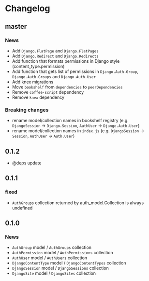 # Changelog

## master

### News

* Add ``Django.FlatPage`` and ``Django.FlatPages``
* Add ``Django.Redirect`` and ``Django.Redirects``
* Add function that formats permissions in Django style (content_type.permission)
* Add function that gets list of permissions in ``Django.Auth.Group``, ``Django.Auth.Groups`` and ``Django.Auth.User``
* Add knex migrations
* Move ``bookshelf`` from `dependencies` to `peerDependencies`
* Remove ``coffee-script`` dependency
* Remove ``knex`` dependency

### Breaking changes

* rename model/collection names in bookshelf registry (e.g. `DjangoSession` -> `Django.Session`, `AuthUser` -> `Django.Auth.User`)
* rename model/collection names in `index.js` (e.g. `DjangoSession` -> `Session`, `AuthUser` -> `Auth.User`)

## 0.1.2

* @deps update

## 0.1.1

### fixed

* `AuthGroups` collection returned by auth_model.Collection is always undefined

## 0.1.0

### News

* `AuthGroup` model / `AuthGroups` collection
* `AuthPermission` model / `AuthPermissions` collection
* `AuthUser` model / `AuthUsers` collection
* `DjangoContentType` model / `DjangoContentTypes` collection
* `DjangoSession` model / `DjangoSessions` collection
* `DjangoSite` model / `DjangoSites` collection
